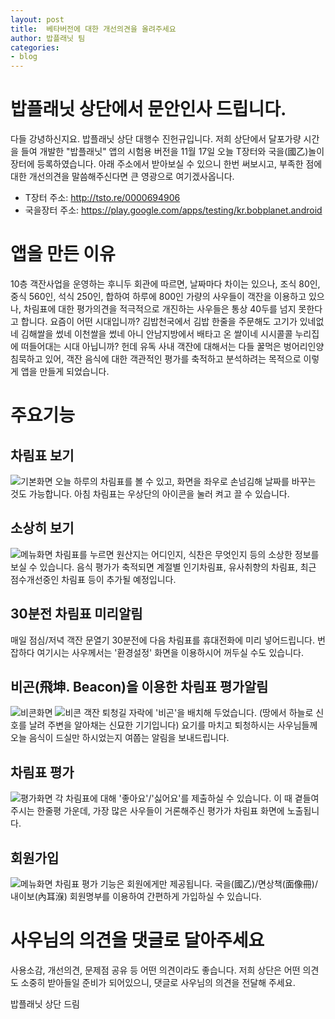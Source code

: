 ```yaml
---
layout: post
title:  베타버전에 대한 개선의견을 올려주세요
author: 밥플래닛 팀
categories:
- blog
---
```


# 밥플래닛 상단에서 문안인사 드립니다.
다들 강녕하신지요. 밥플래닛 상단 대행수 진헌규입니다. 
저희 상단에서 달포가량 시간을 들여 개발한 "밥플래닛" 앱의 시험용 버전을 11월 17일 오늘 T장터와 국을(國乙)놀이장터에 등록하였습니다.
아래 주소에서 받아보실 수 있으니 한번 써보시고, 부족한 점에 대한 개선의견을 말씀해주신다면 큰 영광으로 여기겠사옵니다.

- T장터 주소: http://tsto.re/0000694906
- 국을장터 주소: https://play.google.com/apps/testing/kr.bobplanet.android

# 앱을 만든 이유
10층 객잔사업을 운영하는 후니두 회관에 따르면, 날짜마다 차이는 있으나, 조식 80인, 중식 560인, 석식 250인, 합하여 하루에 800인 가량의 사우들이 객잔을 이용하고 있으나, 차림표에 대한 평가의견을 적극적으로 개진하는 사우들은 통상 40두를 넘지 못한다고 합니다. 
요즘이 어떤 시대입니까? 김밥천국에서 김밥 한줄을 주문해도 고기가 있네없네 김해쌀을 썼네 이천쌀을 썼네 아니 안남지방에서 배타고 온 쌀이네 시시콜콜 누리집에 떠들어대는 시대 아닙니까? 
헌데 유독 사내 객잔에 대해서는 다들 꿀먹은 벙어리인양 침묵하고 있어, 객잔 음식에 대한 객관적인 평가를 축적하고 분석하려는 목적으로 이렇게 앱을 만들게 되었습니다.

# 주요기능

## 차림표 보기
![기본화면](/assets/images/main_320.png)
오늘 하루의 차림표를 볼 수 있고, 화면을 좌우로 손넘김해 날짜를 바꾸는 것도 가능합니다. 
아침 차림표는 우상단의 아이콘을 눌러 켜고 끌 수 있습니다.

## 소상히 보기
 ![메뉴화면](/assets/images/menu_320.png)
차림표를 누르면 원산지는 어디인지, 식찬은 무엇인지 등의 소상한 정보를 보실 수 있습니다.
음식 평가가 축적되면 계절별 인기차림표, 유사취향의 차림표, 최근 점수개선중인 차림표 등이 추가될 예정입니다.

## 30분전 차림표 미리알림
매일 점심/저녁 객잔 문열기 30분전에 다음 차림표를 휴대전화에 미리 넣어드립니다. 
번잡하다 여기시는 사우께서는 '환경설정' 화면을 이용하시어 꺼두실 수도 있습니다.

## 비곤(飛坤. Beacon)을 이용한 차림표 평가알림
![비콘화면](/assets/images/beacon_320.png) ![비콘](/assets/images/raspberry.png)
객잔 퇴청길 자락에 '비곤'을 배치해 두었습니다. (땅에서 하늘로 신호를 날려 주변을 알아채는 신묘한 기기입니다)
요기를 마치고 퇴청하시는 사우님들께 오늘 음식이 드실만 하시었는지 여쭙는 알림을 보내드립니다.

## 차림표 평가
![평가화면](/assets/images/score_320.png)
각 차림표에 대해 '좋아요'/'싫어요'를 제출하실 수 있습니다. 
이 때 곁들여주시는 한줄평 가운데, 가장 많은 사우들이 거론해주신 평가가 차림표 화면에 노출됩니다.

## 회원가입
![메뉴화면](/assets/images/login_320.png)
차림표 평가 기능은 회원에게만 제공됩니다. 국을(國乙)/면상책(面像冊)/내이보(內耳湺) 회원명부를 이용하여 간편하게 가입하실 수 있습니다.

# 사우님의 의견을 댓글로 달아주세요
사용소감, 개선의견, 문제점 공유 등 어떤 의견이라도 좋습니다. 저희 상단은 어떤 의견도 소중히 받아들일 준비가 되어있으니, 댓글로 사우님의 의견을 전달해 주세요.

밥플래닛 상단 드림